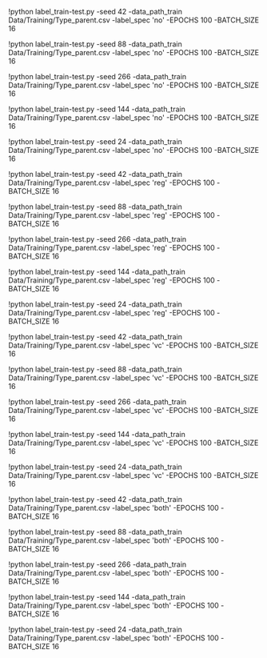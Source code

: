 !python label_train-test.py -seed 42 -data_path_train Data/Training/Type_parent.csv -label_spec 'no' -EPOCHS 100 -BATCH_SIZE 16 
 
!python label_train-test.py -seed 88 -data_path_train Data/Training/Type_parent.csv -label_spec 'no' -EPOCHS 100 -BATCH_SIZE 16 
 
!python label_train-test.py -seed 266 -data_path_train Data/Training/Type_parent.csv -label_spec 'no' -EPOCHS 100 -BATCH_SIZE 16 
 
!python label_train-test.py -seed 144 -data_path_train Data/Training/Type_parent.csv -label_spec 'no' -EPOCHS 100 -BATCH_SIZE 16 
 
!python label_train-test.py -seed 24 -data_path_train Data/Training/Type_parent.csv -label_spec 'no' -EPOCHS 100 -BATCH_SIZE 16 
 

!python label_train-test.py -seed 42 -data_path_train Data/Training/Type_parent.csv -label_spec 'reg' -EPOCHS 100 -BATCH_SIZE 16 
 
!python label_train-test.py -seed 88 -data_path_train Data/Training/Type_parent.csv -label_spec 'reg' -EPOCHS 100 -BATCH_SIZE 16 
 
!python label_train-test.py -seed 266 -data_path_train Data/Training/Type_parent.csv -label_spec 'reg' -EPOCHS 100 -BATCH_SIZE 16 
 
!python label_train-test.py -seed 144 -data_path_train Data/Training/Type_parent.csv -label_spec 'reg' -EPOCHS 100 -BATCH_SIZE 16 
 
!python label_train-test.py -seed 24 -data_path_train Data/Training/Type_parent.csv -label_spec 'reg' -EPOCHS 100 -BATCH_SIZE 16 
 

!python label_train-test.py -seed 42 -data_path_train Data/Training/Type_parent.csv -label_spec 'vc' -EPOCHS 100 -BATCH_SIZE 16 
 
!python label_train-test.py -seed 88 -data_path_train Data/Training/Type_parent.csv -label_spec 'vc' -EPOCHS 100 -BATCH_SIZE 16 
 
!python label_train-test.py -seed 266 -data_path_train Data/Training/Type_parent.csv -label_spec 'vc' -EPOCHS 100 -BATCH_SIZE 16 
 
!python label_train-test.py -seed 144 -data_path_train Data/Training/Type_parent.csv -label_spec 'vc' -EPOCHS 100 -BATCH_SIZE 16 
 
!python label_train-test.py -seed 24 -data_path_train Data/Training/Type_parent.csv -label_spec 'vc' -EPOCHS 100 -BATCH_SIZE 16 
 

!python label_train-test.py -seed 42 -data_path_train Data/Training/Type_parent.csv -label_spec 'both' -EPOCHS 100 -BATCH_SIZE 16 
 
!python label_train-test.py -seed 88 -data_path_train Data/Training/Type_parent.csv -label_spec 'both' -EPOCHS 100 -BATCH_SIZE 16 
 
!python label_train-test.py -seed 266 -data_path_train Data/Training/Type_parent.csv -label_spec 'both' -EPOCHS 100 -BATCH_SIZE 16 
 
!python label_train-test.py -seed 144 -data_path_train Data/Training/Type_parent.csv -label_spec 'both' -EPOCHS 100 -BATCH_SIZE 16 
 
!python label_train-test.py -seed 24 -data_path_train Data/Training/Type_parent.csv -label_spec 'both' -EPOCHS 100 -BATCH_SIZE 16 
 
